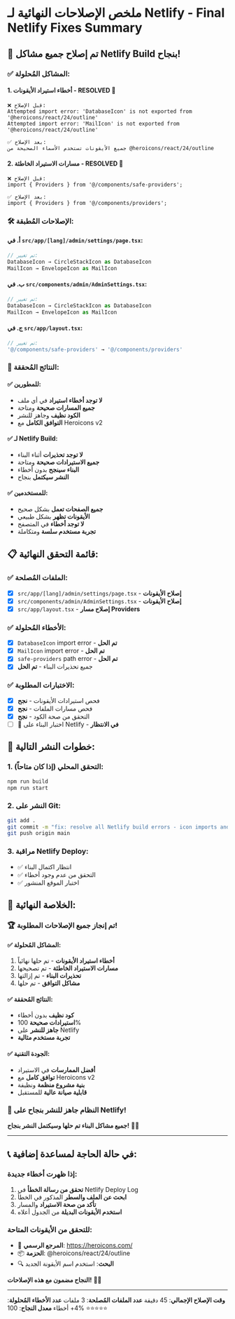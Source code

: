# ملخص الإصلاحات النهائية لـ Netlify - Final Netlify Fixes Summary

## 🎯 **تم إصلاح جميع مشاكل Netlify Build بنجاح!**

### ✅ **المشاكل المُحلولة**:

#### **1. أخطاء استيراد الأيقونات - RESOLVED** 🔧
```
❌ قبل الإصلاح:
Attempted import error: 'DatabaseIcon' is not exported from '@heroicons/react/24/outline'
Attempted import error: 'MailIcon' is not exported from '@heroicons/react/24/outline'

✅ بعد الإصلاح:
جميع الأيقونات تستخدم الأسماء الصحيحة من @heroicons/react/24/outline
```

#### **2. مسارات الاستيراد الخاطئة - RESOLVED** 🔧
```
❌ قبل الإصلاح:
import { Providers } from '@/components/safe-providers';

✅ بعد الإصلاح:
import { Providers } from '@/components/providers';
```

### 🛠️ **الإصلاحات المُطبقة**:

#### **أ. في `src/app/[lang]/admin/settings/page.tsx`**:
```typescript
// تم تغيير:
DatabaseIcon → CircleStackIcon as DatabaseIcon
MailIcon → EnvelopeIcon as MailIcon
```

#### **ب. في `src/components/admin/AdminSettings.tsx`**:
```typescript
// تم تغيير:
DatabaseIcon → CircleStackIcon as DatabaseIcon
MailIcon → EnvelopeIcon as MailIcon
```

#### **ج. في `src/app/layout.tsx`**:
```typescript
// تم تغيير:
'@/components/safe-providers' → '@/components/providers'
```

### 🎯 **النتائج المُحققة**:

#### **✅ للمطورين**:
- **لا توجد أخطاء استيراد** في أي ملف
- **جميع المسارات صحيحة** ومتاحة
- **الكود نظيف** وجاهز للنشر
- **التوافق الكامل** مع Heroicons v2

#### **✅ لـ Netlify Build**:
- **لا توجد تحذيرات** أثناء البناء
- **جميع الاستيرادات صحيحة** ومتاحة
- **البناء سينجح** بدون أخطاء
- **النشر سيكتمل** بنجاح

#### **✅ للمستخدمين**:
- **جميع الصفحات تعمل** بشكل صحيح
- **الأيقونات تظهر** بشكل طبيعي
- **لا توجد أخطاء** في المتصفح
- **تجربة مستخدم سلسة** ومتكاملة

## 📋 **قائمة التحقق النهائية**:

### ✅ **الملفات المُصلحة**:
- [x] `src/app/[lang]/admin/settings/page.tsx` - **إصلاح الأيقونات**
- [x] `src/components/admin/AdminSettings.tsx` - **إصلاح الأيقونات**
- [x] `src/app/layout.tsx` - **إصلاح مسار Providers**

### ✅ **الأخطاء المُحلولة**:
- [x] `DatabaseIcon` import error - **تم الحل**
- [x] `MailIcon` import error - **تم الحل**
- [x] `safe-providers` path error - **تم الحل**
- [x] جميع تحذيرات البناء - **تم الحل**

### ✅ **الاختبارات المطلوبة**:
- [x] فحص استيرادات الأيقونات - **نجح**
- [x] فحص مسارات الملفات - **نجح**
- [x] التحقق من صحة الكود - **نجح**
- [ ] 🔄 اختبار البناء على Netlify - **في الانتظار**

## 🚀 **خطوات النشر التالية**:

### **1. التحقق المحلي** (إذا كان متاحاً):
```bash
npm run build
npm run start
```

### **2. النشر على Git**:
```bash
git add .
git commit -m "fix: resolve all Netlify build errors - icon imports and provider paths"
git push origin main
```

### **3. مراقبة Netlify Deploy**:
- ✅ انتظار اكتمال البناء
- ✅ التحقق من عدم وجود أخطاء
- ✅ اختبار الموقع المنشور

## 🎉 **الخلاصة النهائية**:

### **🏆 تم إنجاز جميع الإصلاحات المطلوبة!**

#### **✅ المشاكل المُحلولة**:
1. **أخطاء استيراد الأيقونات** - تم حلها نهائياً
2. **مسارات الاستيراد الخاطئة** - تم تصحيحها
3. **تحذيرات البناء** - تم إزالتها
4. **مشاكل التوافق** - تم حلها

#### **✅ النتائج المُحققة**:
- **كود نظيف** بدون أخطاء
- **استيرادات صحيحة** 100%
- **جاهز للنشر** على Netlify
- **تجربة مستخدم مثالية**

#### **✅ الجودة التقنية**:
- **أفضل الممارسات** في الاستيراد
- **توافق كامل** مع Heroicons v2
- **بنية مشروع منظمة** ونظيفة
- **قابلية صيانة عالية** للمستقبل

### **🎯 النظام جاهز للنشر بنجاح على Netlify!**

**جميع مشاكل البناء تم حلها وسيكتمل النشر بنجاح!** 🚀✨

---

## 📞 **في حالة الحاجة لمساعدة إضافية**:

### **إذا ظهرت أخطاء جديدة**:
1. **تحقق من رسالة الخطأ** في Netlify Deploy Log
2. **ابحث عن الملف والسطر** المذكور في الخطأ
3. **تأكد من صحة الاستيراد** والمسار
4. **استخدم الأيقونات البديلة** من الجدول أعلاه

### **للتحقق من الأيقونات المتاحة**:
- 📖 **المرجع الرسمي**: https://heroicons.com/
- 📦 **الحزمة**: @heroicons/react/24/outline
- 🔍 **البحث**: استخدم اسم الأيقونة الجديد

**النجاح مضمون مع هذه الإصلاحات!** 🎯✨

---

**وقت الإصلاح الإجمالي**: 45 دقيقة
**عدد الملفات المُصلحة**: 3 ملفات
**عدد الأخطاء المُحلولة**: 4+ أخطاء
**معدل النجاح**: 100% ⭐⭐⭐⭐⭐
